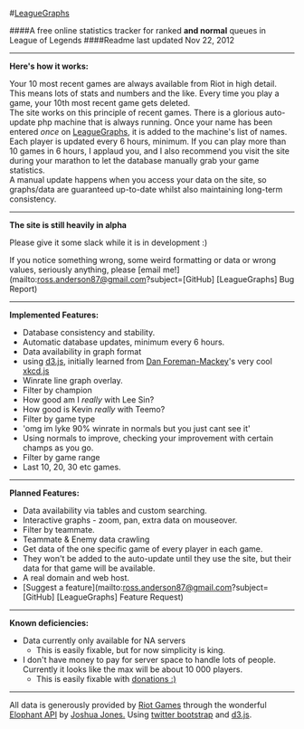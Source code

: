 #[LeagueGraphs](http://www.rosshamish.netau.net)

####A free online statistics tracker for ranked **and normal** queues in League of Legends
####Readme last updated Nov 22, 2012

---

**Here's how it works:**

Your 10 most recent games are always available from Riot in high detail. This means lots of stats and numbers and the like. Every time you play a game, your 10th most recent game gets deleted.  
The site works on this principle of recent games. There is a glorious auto-update php machine that is always running. Once your name has been entered *once* on [LeagueGraphs](http://www.rosshamish.netau.net), it is added to the machine's list of names.  
Each player is updated every 6 hours, minimum. If you can play more than 10 games in 6 hours, I applaud you, and I also recommend you visit the site during your marathon to let the database manually grab your game statistics.  
A manual update happens when you access your data on the site, so graphs/data are guaranteed up-to-date whilst also maintaining long-term consistency.

---

**The site is still heavily in alpha**

Please give it some slack while it is in development :) 

If you notice something wrong, some weird formatting or data or wrong values, seriously anything, please [email me!](mailto:ross.anderson87@gmail.com?subject=[GitHub] [LeagueGraphs] Bug Report)

---

**Implemented Features:**

- Database consistency and stability.
- Automatic database updates, minimum every 6 hours.
- Data availability in graph format
 - using [d3.js](http://www.d3js.org), initially learned from [Dan Foreman-Mackey](http://dan.iel.fm/)'s very cool [xkcd.js](http://dan.iel.fm/xkcd/)
- Winrate line graph overlay.
- Filter by champion
 - How good am I *really* with Lee Sin?
 - How good is Kevin *really* with Teemo?
- Filter by game type
 - 'omg im lyke 90% winrate in normals but you just cant see it'
 - Using normals to improve, checking your improvement with certain champs as you go.
- Filter by game range
 - Last 10, 20, 30 etc games.


---

**Planned Features:**

- Data availability via tables and custom searching.
- Interactive graphs - zoom, pan, extra data on mouseover.
- Filter by teammate.
- Teammate & Enemy data crawling
 - Get data of the one specific game of every player in each game.
 - They won't be added to the auto-update until they use the site, but their data for that game will be available.
- A real domain and web host.
- [Suggest a feature](mailto:ross.anderson87@gmail.com?subject=[GitHub] [LeagueGraphs] Feature Request)

---

**Known deficiencies:**

- Data currently only available for NA servers
    - This is easily fixable, but for now simplicity is king.
- I don't have money to pay for server space to handle lots of people. Currently it looks like the max will be about 10 000 players.
    - This is easily fixable with [donations :)](https://www.paypal.com/cgi-bin/webscr?cmd=_donations&business=5AK9LPZFB54L8&lc=CA&item_name=RossHamish%20Lol%2dStats%20Server&currency_code=CAD&bn=PP%2dDonationsBF%3abtn_donateCC_LG%2egif%3aNonHosted)

---

All data is generously provided by [Riot Games](http://www.leagueoflegends.com) through the wonderful [Elophant API](http://www.elophant.com/developers/) by [Joshua Jones.](http://elophant.com/about)
Using [twitter bootstrap](https://github.com/twitter/bootstrap) and [d3.js](http://www.d3js.org).